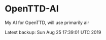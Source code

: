 # OpenTTD-AI
My AI for OpenTTD, will use primarily air

Latest backup: Sun Aug 25 17:39:01 UTC 2019
